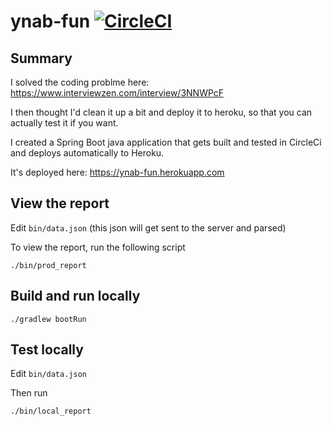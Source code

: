 # ynab-fun [![CircleCI](https://circleci.com/gh/ryanwalker/ynab-fun/tree/master.svg?style=svg&circle-token=c614633bdd4db4479d6ee0c93f7c60e348505d68)](https://circleci.com/gh/ryanwalker/ynab-fun/tree/master)

## Summary
I solved the coding problme here: https://www.interviewzen.com/interview/3NNWPcF

I then thought I'd clean it up a bit and deploy it to heroku, so that you can actually test it if you want. 

I created a Spring Boot java application that gets built and tested in CircleCi and deploys automatically to Heroku.

It's deployed here: https://ynab-fun.herokuapp.com

## View the report
Edit `bin/data.json` (this json will get sent to the server and parsed)

To view the report, run the following script
```
./bin/prod_report
```

## Build and run locally
```
./gradlew bootRun
```

## Test locally
Edit `bin/data.json`

Then run
```
./bin/local_report
```

